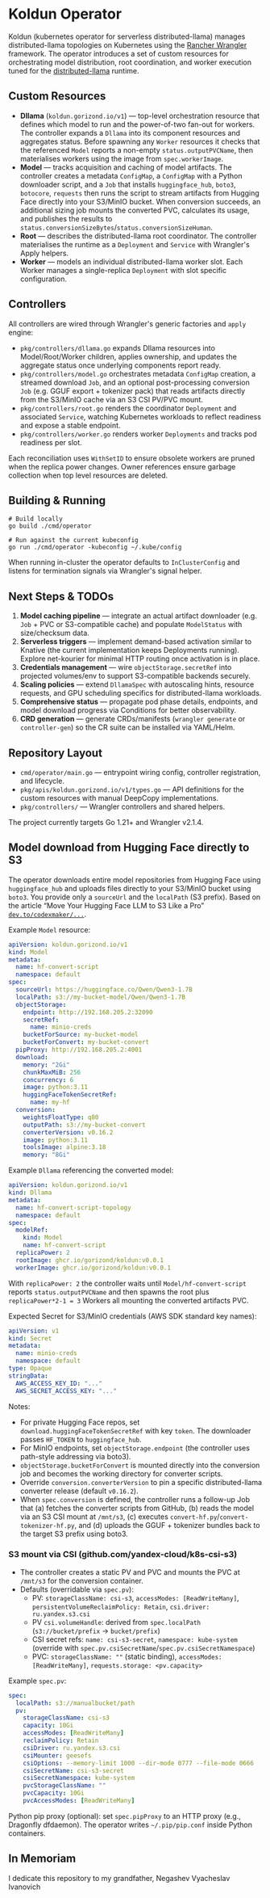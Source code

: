 # Koldun Operator

Koldun (kubernetes operator for serverless distributed-llama) manages distributed-llama topologies on Kubernetes using the [Rancher Wrangler](https://github.com/rancher/wrangler) framework. The operator introduces a set of custom resources for orchestrating model distribution, root coordination, and worker execution tuned for the [distributed-llama](https://github.com/b4rtaz/distributed-llama) runtime.

## Custom Resources

- **Dllama** (`koldun.gorizond.io/v1`) — top-level orchestration resource that defines which model to run and the power-of-two fan-out for workers. The controller expands a `Dllama` into its component resources and aggregates status. Before spawning any `Worker` resources it checks that the referenced `Model` reports a non-empty `status.outputPVCName`, then materialises workers using the image from `spec.workerImage`.
- **Model** — tracks acquisition and caching of model artifacts. The controller creates a metadata `ConfigMap`, a `ConfigMap` with a Python downloader script, and a `Job` that installs `huggingface_hub`, `boto3`, `botocore`, `requests` then runs the script to stream artifacts from Hugging Face directly into your S3/MinIO bucket. When conversion succeeds, an additional sizing job mounts the converted PVC, calculates its usage, and publishes the results to `status.conversionSizeBytes`/`status.conversionSizeHuman`.
- **Root** — describes the distributed-llama root coordinator. The controller materialises the runtime as a `Deployment` and `Service` with Wrangler's Apply helpers.
- **Worker** — models an individual distributed-llama worker slot. Each Worker manages a single-replica `Deployment` with slot specific configuration.

## Controllers

All controllers are wired through Wrangler's generic factories and `apply` engine:

- `pkg/controllers/dllama.go` expands Dllama resources into Model/Root/Worker children, applies ownership, and updates the aggregate status once underlying components report ready.
- `pkg/controllers/model.go` orchestrates metadata `ConfigMap` creation, a streamed download `Job`, and an optional post-processing conversion `Job` (e.g. GGUF export + tokenizer pack) that reads artifacts directly from the S3/MinIO cache via an S3 CSI PV/PVC mount.
- `pkg/controllers/root.go` renders the coordinator `Deployment` and associated `Service`, watching Kubernetes workloads to reflect readiness and expose a stable endpoint.
- `pkg/controllers/worker.go` renders worker `Deployments` and tracks pod readiness per slot.

Each reconciliation uses `WithSetID` to ensure obsolete workers are pruned when the replica power changes. Owner references ensure garbage collection when top level resources are deleted.

## Building & Running

```shell
# Build locally
go build ./cmd/operator

# Run against the current kubeconfig
go run ./cmd/operator -kubeconfig ~/.kube/config
```

When running in-cluster the operator defaults to `InClusterConfig` and listens for termination signals via Wrangler's signal helper.

## Next Steps & TODOs

1. **Model caching pipeline** — integrate an actual artifact downloader (e.g. `Job` + PVC or S3-compatible cache) and populate `ModelStatus` with size/checksum data.
2. **Serverless triggers** — implement demand-based activation similar to Knative (the current implementation keeps Deployments running). Explore net-kourier for minimal HTTP routing once activation is in place.
3. **Credentials management** — wire `objectStorage.secretRef` into projected volumes/env to support S3-compatible backends securely.
4. **Scaling policies** — extend `DllamaSpec` with autoscaling hints, resource requests, and GPU scheduling specifics for distributed-llama workloads.
5. **Comprehensive status** — propagate pod phase details, endpoints, and model download progress via Conditions for better observability.
6. **CRD generation** — generate CRDs/manifests (`wrangler generate` or `controller-gen`) so the CR suite can be installed via YAML/Helm.

## Repository Layout

- `cmd/operator/main.go` — entrypoint wiring config, controller registration, and lifecycle.
- `pkg/apis/koldun.gorizond.io/v1/types.go` — API definitions for the custom resources with manual DeepCopy implementations.
- `pkg/controllers/` — Wrangler controllers and shared helpers.

The project currently targets Go 1.21+ and Wrangler v2.1.4.

## Model download from Hugging Face directly to S3

The operator downloads entire model repositories from Hugging Face using `huggingface_hub` and uploads files directly to your S3/MinIO bucket using `boto3`. You provide only a `sourceUrl` and the `localPath` (S3 prefix). Based on the article “Move Your Hugging Face LLM to S3 Like a Pro” [`dev.to/codexmaker/...`](https://dev.to/codexmaker/move-your-hugging-face-llm-to-s3-like-a-pro-without-wasting-local-space-15kp).

Example `Model` resource:

```yaml
apiVersion: koldun.gorizond.io/v1
kind: Model
metadata:
  name: hf-convert-script
  namespace: default
spec:
  sourceUrl: https://huggingface.co/Qwen/Qwen3-1.7B
  localPath: s3://my-bucket-model/Qwen/Qwen3-1.7B
  objectStorage:
    endpoint: http://192.168.205.2:32090
    secretRef:
      name: minio-creds
    bucketForSource: my-bucket-model
    bucketForConvert: my-bucket-convert
  pipProxy: http://192.168.205.2:4001
  download:
    memory: "2Gi"
    chunkMaxMiB: 256
    concurrency: 6
    image: python:3.11
    huggingFaceTokenSecretRef:
      name: my-hf
  conversion:
    weightsFloatType: q80
    outputPath: s3://my-bucket-convert
    converterVersion: v0.16.2
    image: python:3.11
    toolsImage: alpine:3.18
    memory: "8Gi"
```

Example `Dllama` referencing the converted model:

```yaml
apiVersion: koldun.gorizond.io/v1
kind: Dllama
metadata:
  name: hf-convert-script-topology
  namespace: default
spec:
  modelRef:
    kind: Model
    name: hf-convert-script
  replicaPower: 2
  rootImage: ghcr.io/gorizond/koldun:v0.0.1
  workerImage: ghcr.io/gorizond/koldun:v0.0.1
```

With `replicaPower: 2` the controller waits until `Model/hf-convert-script` reports `status.outputPVCName` and then spawns the root plus `replicaPower*2-1 = 3` Workers all mounting the converted artifacts PVC.

Expected Secret for S3/MinIO credentials (AWS SDK standard key names):

```yaml
apiVersion: v1
kind: Secret
metadata:
  name: minio-creds
  namespace: default
type: Opaque
stringData:
  AWS_ACCESS_KEY_ID: "..."
  AWS_SECRET_ACCESS_KEY: "..."
```

Notes:
- For private Hugging Face repos, set `download.huggingFaceTokenSecretRef` with key `token`. The downloader passes `HF_TOKEN` to `huggingface_hub`.
- For MinIO endpoints, set `objectStorage.endpoint` (the controller uses path-style addressing via boto3).
- `objectStorage.bucketForConvert` is mounted directly into the conversion job and becomes the working directory for converter scripts.
- Override `conversion.converterVersion` to pin a specific distributed-llama converter release (default `v0.16.2`).
- When `spec.conversion` is defined, the controller runs a follow-up Job that (a) fetches the converter scripts from GitHub, (b) reads the model via an S3 CSI mount at `/mnt/s3`, (c) executes `convert-hf.py`/`convert-tokenizer-hf.py`, and (d) uploads the GGUF + tokenizer bundles back to the target S3 prefix using boto3.

### S3 mount via CSI (github.com/yandex-cloud/k8s-csi-s3)

- The controller creates a static PV and PVC and mounts the PVC at `/mnt/s3` for the conversion container.
- Defaults (overridable via `spec.pv`):
  - PV: `storageClassName: csi-s3`, `accessModes: [ReadWriteMany]`, `persistentVolumeReclaimPolicy: Retain`, `csi.driver: ru.yandex.s3.csi`
  - PV `csi.volumeHandle`: derived from `spec.localPath` (`s3://bucket/prefix` → `bucket/prefix`)
  - CSI secret refs: `name: csi-s3-secret`, `namespace: kube-system` (override with `spec.pv.csiSecretName`/`spec.pv.csiSecretNamespace`)
  - PVC: `storageClassName: ""` (static binding), `accessModes: [ReadWriteMany]`, `requests.storage: <pv.capacity>`

Example `spec.pv`:

```yaml
spec:
  localPath: s3://manualbucket/path
  pv:
    storageClassName: csi-s3
    capacity: 10Gi
    accessModes: [ReadWriteMany]
    reclaimPolicy: Retain
    csiDriver: ru.yandex.s3.csi
    csiMounter: geesefs
    csiOptions: --memory-limit 1000 --dir-mode 0777 --file-mode 0666
    csiSecretName: csi-s3-secret
    csiSecretNamespace: kube-system
    pvcStorageClassName: ""
    pvcCapacity: 10Gi
    pvcAccessModes: [ReadWriteMany]
```

Python pip proxy (optional): set `spec.pipProxy` to an HTTP proxy (e.g., Dragonfly dfdaemon). The operator writes `~/.pip/pip.conf` inside Python containers.

## In Memoriam

I dedicate this repository to my grandfather, Negashev Vyacheslav Ivanovich